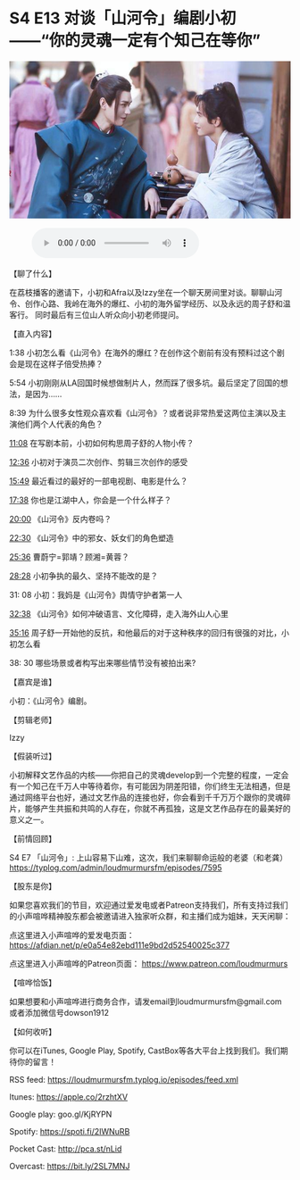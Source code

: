 # S4 E13 对谈「山河令」编剧小初——“你的灵魂一定有个知己在等你”

![](./image.jpeg)

<figure>
    <figcaption></figcaption>
    <audio
        controls
        src="./audio.mp3">
            Your browser does not support the
            <code>audio</code> element.
    </audio>
</figure>

<p>【聊了什么】</p>
<p>在荔枝播客的邀请下，小初和Afra以及Izzy坐在一个聊天房间里对谈。聊聊山河令、创作心路、我岭在海外的爆红、小初的海外留学经历、以及永远的周子舒和温客行。
同时最后有三位山人听众向小初老师提问。</p>
<p>【直入内容】</p>
<p>1:38 小初怎么看《山河令》在海外的爆红？在创作这个剧前有没有预料过这个剧会是现在这样子倍受热捧？</p>
<p>5:54 小初刚刚从LA回国时候想做制片人，然而踩了很多坑。最后坚定了回国的想法，是因为……</p>
<p>8:39 为什么很多女性观众喜欢看《山河令》？或者说非常热爱这两位主演以及主演他们两个人代表的角色？</p>
<p><a href="https://loudmurmursfm.com/feed/audio.xml#t=11:08">11:08</a> 在写剧本前，小初如何构思周子舒的人物小传？</p>
<p><a href="https://loudmurmursfm.com/feed/audio.xml#t=12:36">12:36</a> 小初对于演员二次创作、剪辑三次创作的感受</p>
<p><a href="https://loudmurmursfm.com/feed/audio.xml#t=15:49">15:49</a> 最近看过的最好的一部电视剧、电影是什么？</p>
<p><a href="https://loudmurmursfm.com/feed/audio.xml#t=17:38">17:38</a> 你也是江湖中人，你会是一个什么样子？</p>
<p><a href="https://loudmurmursfm.com/feed/audio.xml#t=20:00">20:00</a> 《山河令》反内卷吗？</p>
<p><a href="https://loudmurmursfm.com/feed/audio.xml#t=22:30">22:30</a> 《山河令》中的邪女、妖女们的角色塑造</p>
<p><a href="https://loudmurmursfm.com/feed/audio.xml#t=25:36">25:36</a> 曹蔚宁=郭靖？顾湘=黄蓉？</p>
<p><a href="https://loudmurmursfm.com/feed/audio.xml#t=28:28">28:28</a> 小初争执的最久、坚持不能改的是？</p>
<p>31: 08 小初：我妈是《山河令》舆情守护者第一人</p>
<p><a href="https://loudmurmursfm.com/feed/audio.xml#t=32:38">32:38</a> 《山河令》如何冲破语言、文化障碍，走入海外山人心里</p>
<p><a href="https://loudmurmursfm.com/feed/audio.xml#t=35:16">35:16</a> 周子舒一开始他的反抗，和他最后的对于这种秩序的回归有很强的对比，小初怎么看</p>
<p>38: 30 哪些场景或者构写出来哪些情节没有被拍出来?</p>
<p>【嘉宾是谁】</p>
<p>小初：《山河令》编剧。</p>
<p>【剪辑老师】</p>
<p>Izzy</p>
<p>【假装听过】</p>
<p>小初解释文艺作品的内核——你把自己的灵魂develop到一个完整的程度，一定会有一个知己在千万人中等待着你，有可能因为阴差阳错，你们终生无法相遇，但是通过网络平台也好，通过文艺作品的连接也好，你会看到千千万万个跟你的灵魂碎片，能够产生共振和共鸣的人存在，你就不再孤独，这是文艺作品存在的最美好的意义之一。</p>
<p>【前情回顾】</p>
<p>S4 E7 「山河令」: 上山容易下山难，这次，我们来聊聊命运般的老婆（和老龚）
<a href="https://typlog.com/admin/loudmurmursfm/episodes/7595">https://typlog.com/admin/loudmurmursfm/episodes/7595</a></p>
<p>【股东是你】</p>
<p>如果您喜欢我们的节目，欢迎通过爱发电或者Patreon支持我们，所有支持过我们的小声喧哗精神股东都会被邀请进入独家听众群，和主播们成为姐妹，天天闲聊：</p>
<p>点这里进入小声喧哗的爱发电页面：
<a href="https://afdian.net/p/e0a54e82ebd111e9bd2d52540025c377">https://afdian.net/p/e0a54e82ebd111e9bd2d52540025c377</a></p>
<p>点这里进入小声喧哗的Patreon页面：
<a href="https://www.patreon.com/loudmurmurs">https://www.patreon.com/loudmurmurs</a></p>
<p>【喧哗恰饭】</p>
<p>如果想要和小声喧哗进行商务合作，请发email到loudmurmursfm@gmail.com
或者添加微信号dowson1912</p>
<p>【如何收听】</p>
<p>你可以在iTunes, Google Play, Spotify, CastBox等各大平台上找到我们。我们期待你的留言！</p>
<p>RSS feed: <a href="https://loudmurmursfm.typlog.io/episodes/feed.xml">https://loudmurmursfm.typlog.io/episodes/feed.xml</a></p>
<p>Itunes: <a href="https://apple.co/2rzhtXV">https://apple.co/2rzhtXV</a></p>
<p>Google play: goo.gl/KjRYPN</p>
<p>Spotify: <a href="https://spoti.fi/2IWNuRB">https://spoti.fi/2IWNuRB</a></p>
<p>Pocket Cast: <a href="http://pca.st/nLid">http://pca.st/nLid</a></p>
<p>Overcast: <a href="https://bit.ly/2SL7MNJ">https://bit.ly/2SL7MNJ</a></p>
